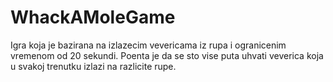 # WhackAMoleGame
Igra koja je bazirana na izlazecim vevericama iz rupa i ogranicenim vremenom od 20 sekundi. Poenta je da se sto vise puta uhvati veverica koja u svakoj trenutku izlazi na razlicite rupe.
